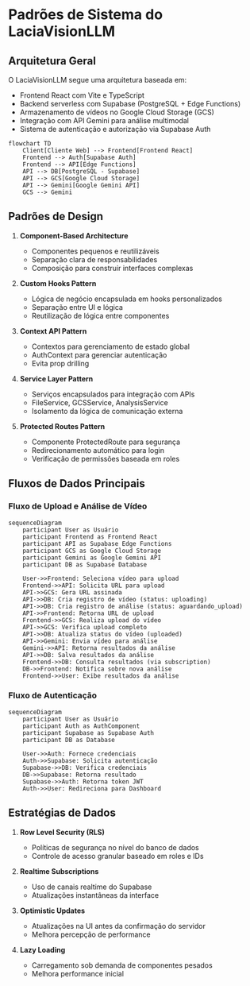 # Padrões de Sistema do LaciaVisionLLM

## Arquitetura Geral
O LaciaVisionLLM segue uma arquitetura baseada em:
- Frontend React com Vite e TypeScript
- Backend serverless com Supabase (PostgreSQL + Edge Functions)
- Armazenamento de vídeos no Google Cloud Storage (GCS)
- Integração com API Gemini para análise multimodal
- Sistema de autenticação e autorização via Supabase Auth

```mermaid
flowchart TD
    Client[Cliente Web] --> Frontend[Frontend React]
    Frontend --> Auth[Supabase Auth]
    Frontend --> API[Edge Functions]
    API --> DB[PostgreSQL - Supabase]
    API --> GCS[Google Cloud Storage]
    API --> Gemini[Google Gemini API]
    GCS --> Gemini
```

## Padrões de Design
1. **Component-Based Architecture**
   - Componentes pequenos e reutilizáveis
   - Separação clara de responsabilidades
   - Composição para construir interfaces complexas

2. **Custom Hooks Pattern**
   - Lógica de negócio encapsulada em hooks personalizados
   - Separação entre UI e lógica
   - Reutilização de lógica entre componentes

3. **Context API Pattern**
   - Contextos para gerenciamento de estado global
   - AuthContext para gerenciar autenticação
   - Evita prop drilling

4. **Service Layer Pattern**
   - Serviços encapsulados para integração com APIs
   - FileService, GCSService, AnalysisService
   - Isolamento da lógica de comunicação externa

5. **Protected Routes Pattern**
   - Componente ProtectedRoute para segurança
   - Redirecionamento automático para login
   - Verificação de permissões baseada em roles

## Fluxos de Dados Principais

### Fluxo de Upload e Análise de Vídeo
```mermaid
sequenceDiagram
    participant User as Usuário
    participant Frontend as Frontend React
    participant API as Supabase Edge Functions
    participant GCS as Google Cloud Storage
    participant Gemini as Google Gemini API
    participant DB as Supabase Database
    
    User->>Frontend: Seleciona vídeo para upload
    Frontend->>API: Solicita URL para upload
    API->>GCS: Gera URL assinada
    API->>DB: Cria registro de vídeo (status: uploading)
    API->>DB: Cria registro de análise (status: aguardando_upload)
    API->>Frontend: Retorna URL de upload
    Frontend->>GCS: Realiza upload do vídeo
    API->>GCS: Verifica upload completo
    API->>DB: Atualiza status do vídeo (uploaded)
    API->>Gemini: Envia vídeo para análise
    Gemini->>API: Retorna resultados da análise
    API->>DB: Salva resultados da análise
    Frontend->>DB: Consulta resultados (via subscription)
    DB->>Frontend: Notifica sobre nova análise
    Frontend->>User: Exibe resultados da análise
```

### Fluxo de Autenticação
```mermaid
sequenceDiagram
    participant User as Usuário
    participant Auth as AuthComponent
    participant Supabase as Supabase Auth
    participant DB as Database
    
    User->>Auth: Fornece credenciais
    Auth->>Supabase: Solicita autenticação
    Supabase->>DB: Verifica credenciais
    DB->>Supabase: Retorna resultado
    Supabase->>Auth: Retorna token JWT
    Auth->>User: Redireciona para Dashboard
```

## Estratégias de Dados
1. **Row Level Security (RLS)**
   - Políticas de segurança no nível do banco de dados
   - Controle de acesso granular baseado em roles e IDs

2. **Realtime Subscriptions**
   - Uso de canais realtime do Supabase
   - Atualizações instantâneas da interface

3. **Optimistic Updates**
   - Atualizações na UI antes da confirmação do servidor
   - Melhora percepção de performance

4. **Lazy Loading**
   - Carregamento sob demanda de componentes pesados
   - Melhora performance inicial
